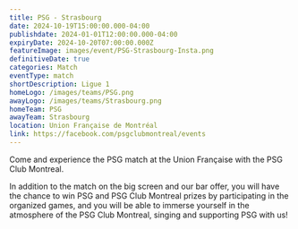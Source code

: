 ```yaml
---
title: PSG - Strasbourg
date: 2024-10-19T15:00:00.000-04:00
publishdate: 2024-01-01T12:00:00.000-04:00
expiryDate: 2024-10-20T07:00:00.000Z
featureImage: images/event/PSG-Strasbourg-Insta.png
definitiveDate: true
categories: Match
eventType: match
shortDescription: Ligue 1
homeLogo: /images/teams/PSG.png
awayLogo: /images/teams/Strasbourg.png
homeTeam: PSG
awayTeam: Strasbourg
location: Union Française de Montréal
link: https://facebook.com/psgclubmontreal/events
---
```


Come and experience the PSG match at the Union Française with the PSG Club Montreal.

In addition to the match on the big screen and our bar offer, you will have the chance to win PSG and PSG Club Montreal prizes by participating in the organized games, and you will be able to immerse yourself in the atmosphere of the PSG Club Montreal, singing and supporting PSG with us!
